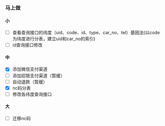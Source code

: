 ### 马上做

#### 小
- [ ] 查看查询接口的纬度（uid、code、id、type、car_no、tel）基因法(以code为纬度进行分表，建立uid和car_no的索引)
- [ ] id查询接口修改

#### 中
- [x] 添加微信支付渠道
- [ ] 添加招银支付渠道（暂缓）
- [ ] 自动退款（暂缓）
- [x] nc码分表
- [ ] 修改各纬度查询接口

#### 大
- [ ] 迁移nc码